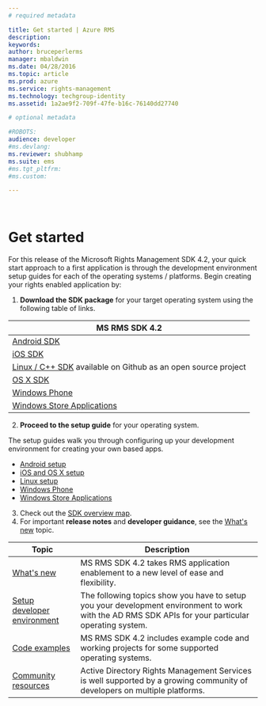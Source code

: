 ```yaml
---
# required metadata

title: Get started | Azure RMS
description:
keywords:
author: bruceperlerms
manager: mbaldwin
ms.date: 04/28/2016
ms.topic: article
ms.prod: azure
ms.service: rights-management
ms.technology: techgroup-identity
ms.assetid: 1a2ae9f2-709f-47fe-b16c-76140dd27740

# optional metadata

#ROBOTS:
audience: developer
#ms.devlang:
ms.reviewer: shubhamp
ms.suite: ems
#ms.tgt_pltfrm:
#ms.custom:

---
```


﻿
# Get started

For this release of the Microsoft Rights Management SDK 4.2, your quick start approach to a first application is through the development environment setup guides for each of the operating systems / platforms. Begin creating your rights enabled application by:

1. **Download the SDK package** for your target operating system using the following table of links.

  |MS RMS SDK 4.2|
  |---------------|
  |[Android SDK](http://Go.Microsoft.Com/FWLink/p/?LinkId=404271)|
  |[iOS SDK](http://Go.Microsoft.Com/FWLink/p/?LinkId=404272)|
  |[Linux / C++ SDK](https://github.com/AzureAD/rms-sdk-for-cpp) available on Github as an open source project|
  |[OS X SDK](http://Go.Microsoft.Com/FWLink/p/?LinkId=404273)|
  |[Windows Phone](http://go.microsoft.com/fwlink/p/?LinkId=524758)|
  |[Windows Store Applications](http://go.microsoft.com/fwlink/p/?LinkID=526163)|

2. **Proceed to the setup guide** for your operating system.

  The setup guides walk you through configuring up your development environment for creating your own based apps.
  - [Android setup](android_sdk.md)
  - [iOS and OS X setup](ios_sdk.md)          
  - [Linux setup](linux_setup.md)              
  - [Windows Phone](windows_phone_apps.md)     
  - [Windows Store Applications](winrt_sdk.md)

3. Check out the [SDK overview map](api_reference-new.md).
4. For important **release notes** and **developer guidance**, see the [What's new](release_notes.md) topic.

  |Topic|Description|
  |-----|-----------|
  |[What's new](release_notes.md)|MS RMS SDK 4.2 takes RMS application enablement to a new level of ease and flexibility.|
  |[Setup developer environment](setup_developer_environment.md)|The following topics show you have to setup you your development environment to work with the AD RMS SDK APIs for your particular operating system.|
  |[Code examples](code_examples.md)|MS RMS SDK 4.2 includes example code and working projects for some supported operating systems.|
  |[Community resources](community_resources.md)|Active Directory Rights Management Services is well supported by a growing community of developers on multiple platforms.|
